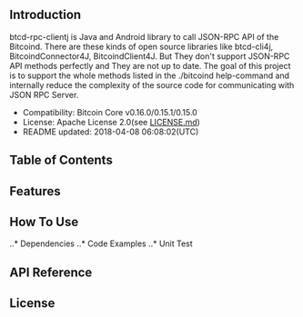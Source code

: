 ## Introduction
btcd-rpc-clientj is Java and Android library to call JSON-RPC API of the Bitcoind. There are these kinds of open source libraries like btcd-cli4j, BitcoindConnector4J, BitcoindClient4J. But They don't support JSON-RPC API methods perfectly and They are not up to date. The goal of this project is to support the whole methods listed in the ./bitcoind help-command and internally reduce the complexity of the source code for communicating with JSON RPC Server.
* Compatibility: Bitcoin Core v0.16.0/0.15.1/0.15.0
* License: Apache License 2.0(see [LICENSE.md](../master/LICENSE))
* README updated: 2018-04-08 06:08:02(UTC)
## Table of Contents
## Features
## How To Use
..* Dependencies
..* Code Examples
..* Unit Test
## API Reference
## License
